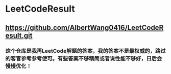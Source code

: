 # LeetCodeResult
## https://github.com/AlbertWang0416/LeetCodeResult.git
### 这个仓库是我再LeetCode解题的答案，我的答案不是最权威的，路过的客官参考参考便可。有些答案不够精简或者说性能不够好，日后会慢慢优化！
